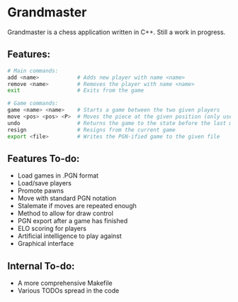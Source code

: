 # Grandmaster

Grandmaster is a chess application written in C++. Still a work in progress.

## Features:

```Bash
# Main commands:
add <name>            # Adds new player with name <name>
remove <name>         # Removes the player with name <name>
exit                  # Exits from the game

# Game commands:
game <name> <name>    # Starts a game between the two given players
move <pos> <pos> <P>  # Moves the piece at the given position (only use P for promotions)
undo                  # Returns the game to the state before the last move
resign                # Resigns from the current game
export <file>         # Writes the PGN-ified game to the given file
```

## Features To-do:
- Load games in .PGN format
- Load/save players
- Promote pawns
- Move with standard PGN notation
- Stalemate if moves are repeated enough
- Method to allow for draw control
- PGN export after a game has finished
- ELO scoring for players
- Artificial intelligence to play against
- Graphical interface

## Internal To-do:
- A more comprehensive Makefile
- Various TODOs spread in the code
